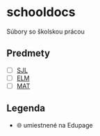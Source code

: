 # schooldocs

Súbory so školskou prácou

## Predmety

- [ ] [SJL](SJL/README.md)
- [ ] [ELM](ELM/README.md)
- [ ] [MAT](MAT/README.md)

## Legenda

- :globe_with_meridians: umiestnené na Edupage